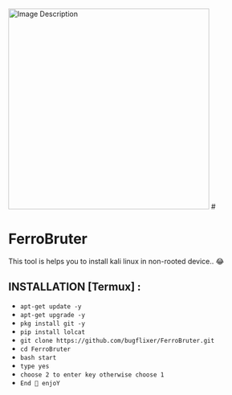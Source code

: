 # <p align="center">
 <img src="https://blogger.googleusercontent.com/img/b/R29vZ2xl/AVvXsEg6yXAxKCo2FzouQWG6W7YOCBF0nG-O1H1O-nNgWp5WM3zUO5zNvYjvraOvzzEMuHngYb916LHf3GA13gYt8jOLMLUoykz-o2_1xrnQCNa-TrPdAUNkB3du5rjcNNe7GU5PO9v8kaOhG1dvGx3hgjZQpFO7sDQcg7gJaX_nzZJMykBkpUiJ28PMDPTKQyny/s400/IMG_20231207_004850_898.jpg" width="400" alt="Image Description">
# </p>

# FerroBruter
This tool is helps you to install kali linux in non-rooted device.. 😂

## INSTALLATION [Termux] :

* `apt-get update -y`
* `apt-get upgrade -y`
* `pkg install git -y`
* `pip install lolcat`
* `git clone https://github.com/bugflixer/FerroBruter.git`
* `cd FerroBruter`
* `bash start`
* `type yes`
* `choose 2 to enter key otherwise choose 1 `
* `End 🙏 enjoY`
